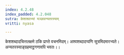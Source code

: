 ```yaml
---
index: 4.2.48
index_padded: 4.2.048
sutra: केशाश्वाभ्यां यञ्छावन्यतरस्याम्
vritti: nyasa

---
```

केशशब्दादचित्तलक्षमे ठकि प्राप्ते वचनमिदम्। अश्वशब्दादप्यणि सूत्रमिदमारभ्यते। अन्यतरस्याङ्ग्रहमाट्ठगणावपि भवतः।।